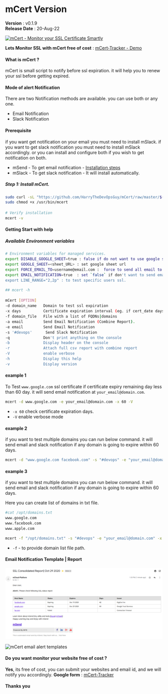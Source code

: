 # mCert Version
 **Version**        : v0.1.9 <br>
 **Release Date**   : 20-Aug-22 <br>


 [![mCert - Monitor your SSL Certificate Smartly](http://img.youtube.com/vi/iR8SUlDbVSg/0.jpg)](https://www.youtube.com/watch?v=iR8SUlDbVSg "Get SSL Notification before SSL getting expired")


**Lets Monitor SSL with mCert free of cost** : [mCert-Tracker - Demo ](https://forms.gle/ixYgdWH97P6R12A27)

#### What is mCert ?
mCert is small script to notify before ssl expiration. it will help you to renew your ssl before getting expired.

#### Mode of alert Notification
There are two Notification methods are available. you can use both or any one.
  - Email Notification
  - Slack Notification

#### Prerequisite
if you want get notification on your email you must need to install mSlack. if you want to get slack notification you must need to install mSlack accordingly. or you can install and configure both if you wish to get notification on both.

 - mSend - To get email notification - [Installation steps](https://github.com/harry41/mSend)
 - mSlack - To get slack notification - It will install automatically.


##### Step 1: Install mCert.
```bash
sudo curl -sL "https://github.com/HarryTheDevOpsGuy/mCert/raw/master/$(uname -p)/mcert" -o /usr/bin/mcert
sudo chmod +x /usr/bin/mcert

# Verify installation
mcert -v
```

#### Getting Start with help

##### Available Environment variables

```bash
# Environment variables for managed services.
export DISABLE_GOOGLE_SHEET=true : false if do not want to use google sheet.
export GOOGLE_SHEET=<sheet_URL> : set google sheet url
export FORCE_EMAIL_TO=username@email.com :  force to send all email to specific email id.
export EMAIL_NOTIFICATION=true  : set `false` if don't want to send email. (default = true)
export LINE_RANGE="2,2p" : to test specific users ssl.
````


```bash
## mcert -h

mCert [OPTION]
-d domain_name   Domain to test ssl expiration
-x days          Certificate expiration interval (eg. if cert_date days)
-f domain_file   File with a list of FQDNs|domains
-a email         Send Email Notification (Combine Report).
-e email         Send Email Notification
-s '#devops'      Send Slack Notification
-q               Don't print anything on the console
-b               Display header on the console
-r               Attach full csv report with combine report
-V               enable verbose
-h               Display this help
-v               Display version
```

#### example 1
To Test `www.google.com` ssl certificate if certificate expiry remaining day less than 60 day. it will send email notification at `your_email@domain.com`.

```bash
mcert -d www.google.com -e your_email@domain.com -x 60 -V
```
* `-x 60` check certificate expiration days.
* `-V`  enable verbose mode

#### example 2

if you want to test multiple domains you can run below command. it will send email and slack notification if any domain is going to expire within 60 days.

```bash
mcert -d "www.google.com facebook.com" -s "#devops" -e "your_email@domain.com" -x 60 -V
```
#### example 3

if you want to test multiple domains you can run below command. it will send email and slack notification if any domain is going to expire within 60 days.

Here you can create list of domains in txt file.

```bash
#cat /opt/domains.txt
www.google.com
www.facebook.com
www.apple.com
```


```bash
mcert -f "/opt/domains.txt" -s "#devops" -e "your_email@domain.com" -x 60 -V
```
* `-f` - to provide domain list file path.


#### Email Notification Template | Report

 ![mCert email alert templates](https://raw.githubusercontent.com/HarryTheDevOpsGuy/mCert/master/assets/img/email_snapshot.png)

 ![mCert email alert templates](https://cdn.jsdelivr.net/gh/mCloud-Automation/mData/images/mCert_Email.png)

 #### Do you want monitor your website free of cost ?
 **Yes**, its free of cost, you can submit your websites and email id, and we will notify you accordingly.
 **Google form** : [mCert-Tracker](https://forms.gle/ixYgdWH97P6R12A27)

#### Thanks you
